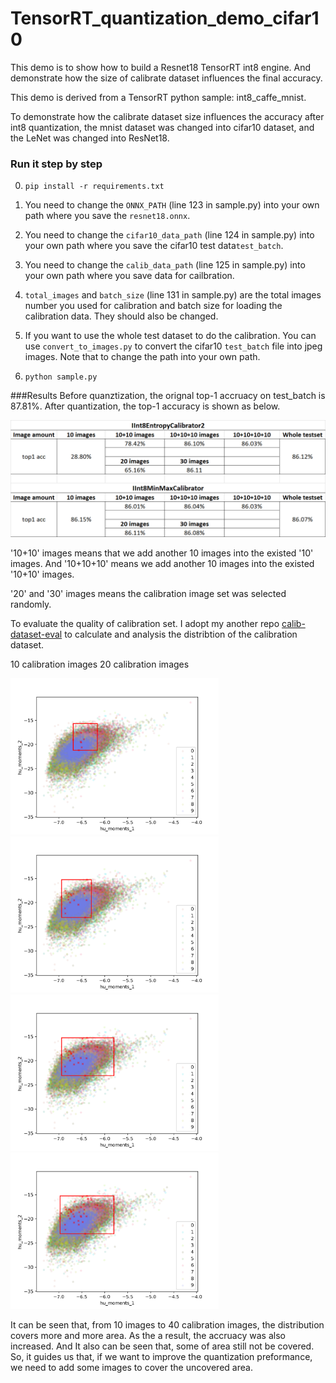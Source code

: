 # TensorRT_quantization_demo_cifar10
This demo is to show how to build a Resnet18 TensorRT int8 engine. And demonstrate how the size of calibrate dataset influences the final accuracy.

This demo is derived from a TensorRT python sample: int8_caffe_mnist.

To demonstrate how the calibrate dataset size influences the accuracy after int8 quantization, 
the mnist dataset was changed into cifar10 dataset, and the LeNet was changed into ResNet18.

### Run it step by step
0. ```pip install -r requirements.txt``` 
1. You need to change the `ONNX_PATH` (line 123 in sample.py) into your own path where you save the `resnet18.onnx`.
2. You need to change the `cifar10_data_path` (line 124 in sample.py) into your own path where you save the cifar10 test data`test_batch`.
3. You need to change the `calib_data_path` (line 125 in sample.py) into your own path where you save data for cailbration.
4. `total_images` and `batch_size` (line 131 in sample.py) are the total images number you used for calibration and batch size for loading the calibration data. 
   They should also be changed.
    
5. If you want to use the whole test dataset to do the calibration. You can use `convert_to_images.py` to convert the cifar10 `test_batch` file into jpeg images. 
   Note that to change the path into your own path.

6. ```python sample.py```


###Results
Before quanztization, the orignal top-1 accruacy on test_batch is 87.81%. After quantization, the top-1 accuracy is shown as below.

![img.png](img.png)

'10+10' images means that we add another 10 images into the existed '10' images. And '10+10+10' means we add another 10 images into the existed '10+10' images. 

'20' and '30' images means the calibration image set was selected randomly.

To evaluate the quality of calibration set. I adopt my another repo [calib-dataset-eval](https://github.com/shiyongming/TensorRT_quantization_demo_cifar10) 
to calculate and analysis the distribtion of the calibration dataset.

10 calibration images             20 calibration images

<img src="cifar10_data/calib_dataset_10.png" height="250" alt="calib number = 10"/> <img src="cifar10_data/calib_dataset_20.png" height="250" alt="calib number = 20"/><br/>
<img src="cifar10_data/calib_dataset_30.png" height="250" alt="calib number = 30"/> <img src="cifar10_data/calib_dataset_40.png" height="250" alt="calib number = 40"/>


It can be seen that, from 10 images to 40 calibration images, the distribution covers more and more area.
As the a result, the accruacy was also increased. And It also can be seen that, some of area still not be covered.
So, it guides us that, if we want to improve the quantization preformance, we need to add some images to cover the uncovered area.